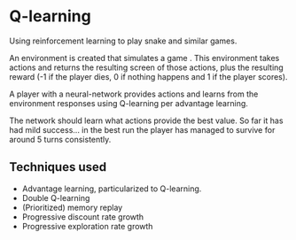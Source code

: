 # Q-learning
Using reinforcement learning to play snake and similar games.

An environment is created that simulates a game . This environment takes actions and returns the resulting screen of those actions, plus the resulting reward (-1 if the player dies, 0 if nothing happens and 1 if the player scores).

A player with a neural-network provides actions and learns from the environment responses using Q-learning per advantage learning.

The network should learn what actions provide the best value. So far it has had mild success... in the best run the player has managed to survive for around 5 turns consistently.

## Techniques used

* Advantage learning, particularized to Q-learning.
* Double Q-learning
* (Prioritized) memory replay
* Progressive discount rate growth
* Progressive exploration rate growth